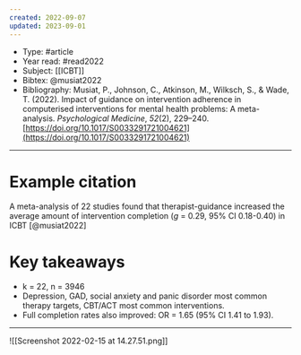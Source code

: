 ```yaml
---
created: 2022-09-07
updated: 2023-09-01
---
```

* Type: #article
* Year read: #read2022
* Subject: [[ICBT]]
* Bibtex: @musiat2022
* Bibliography: Musiat, P., Johnson, C., Atkinson, M., Wilksch, S., & Wade, T. (2022). Impact of guidance on intervention adherence in computerised interventions for mental health problems: A meta-analysis. _Psychological Medicine_, _52_(2), 229–240. [https://doi.org/10.1017/S0033291721004621](https://doi.org/10.1017/S0033291721004621)
---
# Example citation
A meta-analysis of 22 studies found that therapist-guidance increased the average amount of intervention completion (*g* = 0.29, 95% CI 0.18-0.40) in ICBT [@musiat2022]

# Key takeaways
* k = 22, n = 3946
* Depression, GAD, social anxiety and panic disorder most common therapy targets, CBT/ACT most common interventions.
* Full completion rates also improved: OR = 1.65 (95% CI 1.41 to 1.93).

---
![[Screenshot 2022-02-15 at 14.27.51.png]]